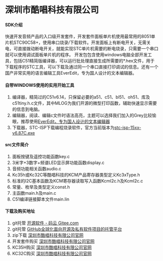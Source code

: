 # 深圳市酷唱科技有限公司

#### SDK介绍

快速开发音频产品的入口级开发套件，开发套件面板单片机使用最常用的8051单片机STC90C58+，使用串口烧录/下载软件。开发面板上有断电开关，无需关电，可直接拨动断电开关，就能实现STC单片机需要的断电烧录，只需要一个串口就可以使用调试面板单片机的程序。
开发包包含使用windows电脑全部开发工具，包括C51精简版编译器，可以运行批处理直接生成所需要的*.hex文件，用于下载程序的STC工具，可以下载及通过同一个串口直接打印调试的信息。还有一个国产非常实用的语言编辑工具EverEdit，专为国人设计的文本编辑器。



#### 自带WINDOWS使用的实用开始工具

1.  编译器，精简过的C51v6.14，只保留必要的a51、c51、bl51、oh51、库及c51tiny.h.c文件，其中MLOG为我们开源的微型打印函数，辅助快速显示需要的信息到电脑。
2.  编辑器，阅读、编辑c文件时语法高亮，主题可以选择我们加入的Grey比较愉眼，推荐使用[EverEdit，专为国人设计的文本编辑器](http://www.everedit.cn/)
3.  下载器，STC-ISP下载编程烧录软件，官方当前版本为[stc-isp-15xx-v6.87C.exe](http://www.stcmcudata.com/STCISP/stc-isp-15xx-v6.87C.zip)


#### src文件简介

1.  面板按键及遥控功能函数key.c
2.  3米字+3数字+频谱LED显示屏功能函数display.c
3.  音频功能相关函数audio.c
4.  Kc35h或Kc32C等酷唱科技的KCM产品寄存器类型定义Kc3xType.h
5.  标准的I2C基本函数及KCM寄存器读取写入函数KcmI2c.h及KcmI2c.c
6.  常量、枚举及类型定义const.h
7.  主函数main.h及main.c
8.  C51编译链接脚本文件main.lin



#### 下载及购买地址

1.  git托管 [开源软件 - 码云 Gitee.com](https://gitee.com/hsav20/kc3xm51.git)
2.  git托管 [GitHub全球化面向开源及私有软件项目的托管平台](https://github.com/hsav20/kc3xm51.git)
3.  zip下载 [深圳市酷唱科技有限公司官网](http://www.hsav.com/download/kc3xm51.zip)
4.  开发套件购买 [深圳市酷唱科技有限公司官网](http://www.hsav.com/download/kc3xm51.zip)
5.  KC35H购买 [深圳市酷唱科技有限公司官网](http://www.hsav.com/download/kc3xm51.zip)
6.  KC32C购买 [深圳市酷唱科技有限公司官网](http://www.hsav.com/download/kc3xm51.zip)

